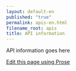 ```yaml
---
layout: default-en
published: "true"
permalink: apis-en.html
filename_root: apis
title: API information
---
```


API information goes here

[Edit this page using Prose](http://http://prose.io/#ogpl/ogpl.github.io/edit/master/best_practices/api.md "Edit")
